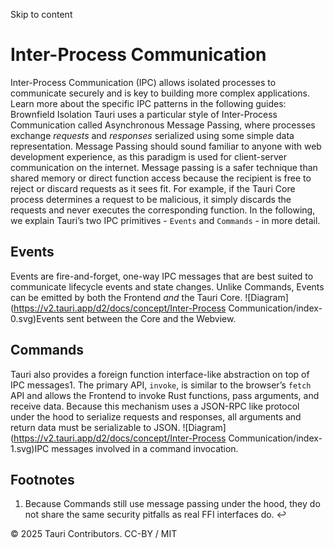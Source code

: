 Skip to content
# Inter-Process Communication
Inter-Process Communication (IPC) allows isolated processes to communicate securely and is key to building more complex applications.
Learn more about the specific IPC patterns in the following guides:
Brownfield
Isolation
Tauri uses a particular style of Inter-Process Communication called Asynchronous Message Passing, where processes exchange _requests_ and _responses_ serialized using some simple data representation. Message Passing should sound familiar to anyone with web development experience, as this paradigm is used for client-server communication on the internet.
Message passing is a safer technique than shared memory or direct function access because the recipient is free to reject or discard requests as it sees fit. For example, if the Tauri Core process determines a request to be malicious, it simply discards the requests and never executes the corresponding function.
In the following, we explain Tauri’s two IPC primitives - `Events` and `Commands` - in more detail.
## Events
Events are fire-and-forget, one-way IPC messages that are best suited to communicate lifecycle events and state changes. Unlike Commands, Events can be emitted by both the Frontend _and_ the Tauri Core.
![Diagram](https://v2.tauri.app/d2/docs/concept/Inter-Process Communication/index-0.svg)Events sent between the Core and the Webview.
## Commands
Tauri also provides a foreign function interface-like abstraction on top of IPC messages1. The primary API, `invoke`, is similar to the browser’s `fetch` API and allows the Frontend to invoke Rust functions, pass arguments, and receive data.
Because this mechanism uses a JSON-RPC like protocol under the hood to serialize requests and responses, all arguments and return data must be serializable to JSON.
![Diagram](https://v2.tauri.app/d2/docs/concept/Inter-Process Communication/index-1.svg)IPC messages involved in a command invocation.
## Footnotes
  1. Because Commands still use message passing under the hood, they do not share the same security pitfalls as real FFI interfaces do. ↩


© 2025 Tauri Contributors. CC-BY / MIT
